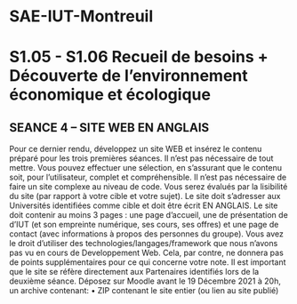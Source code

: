 # SAE-IUT-Montreuil
# S1.05 - S1.06 Recueil de besoins + Découverte de l’environnement économique et écologique
## SEANCE 4 – SITE WEB EN ANGLAIS
Pour ce dernier rendu, développez un site WEB et insérez le contenu préparé pour les trois premières séances.
Il n’est pas nécessaire de tout mettre. Vous pouvez effectuer une sélection, en s’assurant que le contenu soit,
pour l’utilisateur, complet et compréhensible.
Il n’est pas nécessaire de faire un site complexe au niveau de code. Vous serez évalués par la lisibilité du site (par
rapport à votre cible et votre sujet). Le site doit s’adresser aux Universités identifiées comme cible et doit être
écrit EN ANGLAIS. Le site doit contenir au moins 3 pages : une page d’accueil, une de présentation de d’IUT
(et son empreinte numérique, ses cours, ses offres) et une page de contact (avec informations à propos des
personnes du groupe).
Vous avez le droit d’utiliser des technologies/langages/framework que nous n’avons pas vu en cours de
Developpement Web. Cela, par contre, ne donnera pas de points supplémentaires pour ce qui concerne votre
note.
Il est important que le site se réfère directement aux Partenaires identifiés lors de la deuxième séance.
Déposez sur Moodle avant le 19 Décembre 2021 à 20h, un archive contenant:
• ZIP contenant le site entier (ou lien au site publié)
